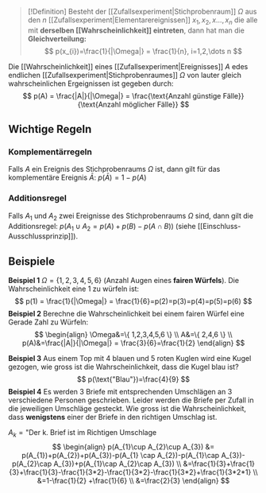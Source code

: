 >[!Definition]
>Besteht der [[Zufallsexperiment|Stichprobenraum]] $\Omega$ aus den $n$ [[Zufallsexperiment|Elementarereignissen]] $x_{1},x_{2},x\dots,x_{n}$ die alle mit **derselben [[Wahrscheinlichkeit]] eintreten**, dann hat man die **Gleichverteilung:**
>$$
>p(x_{i})=\frac{1}{|\Omega|} = \frac{1}{n}, i=1,2,\dots n
>$$

Die [[Wahrscheinlichkeit]] eines [[Zufallsexperiment|Ereignisses]] $A$ edes endlichen [[Zufallsexperiment|Stichprobenraumes]] $\Omega$ von lauter gleich wahrscheinlichen Ergeignissen ist gegeben durch:
$$
p(A) = \frac{|A|}{|\Omega|} = \frac{\text{Anzahl günstige Fälle}}{\text{Anzahl möglicher Fälle}}
$$
## Wichtige Regeln
### Komplementärregeln
Falls $A$ ein Ereignis des Stichprobenraums $\Omega$ ist, dann gilt für das komplementäre Ereignis $\bar{A}$: $p(\bar{A}) = 1 -p(A)$

### Additionsregel
Falls $A_{1}$ und $A_{2}$ zwei Ereignisse des Stichprobenraums $\Omega$ sind, dann gilt die Additionsregel: $p(A_{1}\cup A_{2}=p(A)+p(B)-p(A\cap B))$ (siehe [[Einschluss- Ausschlussprinzip]]).


## Beispiele
**Beispiel 1**
$\Omega=\{ 1,2,3,4,5,6 \}$ (Anzahl Augen eines **fairen Würfels**). Die Wahrscheinlichkeit eine $1$ zu würfeln ist:
$$
p(1) = \frac{1}{|\Omega|} = \frac{1}{6}=p(2)=p(3)=p(4)=p(5)=p(6)
$$
**Beispiel 2**
Berechne die Wahrscheinlichkeit bei einem fairen Würfel eine Gerade Zahl zu Würfeln:
$$
\begin{align}
\Omega&=\{ 1,2,3,4,5,6 \} \\
A&=\{ 2,4,6 \} \\
p(A)&=\frac{|A|}{|\Omega|} = \frac{3}{6}=\frac{1}{2}
\end{align}
$$

**Beispiel 3**
Aus einem Top mit $4$ blauen und $5$ roten Kuglen wird eine Kugel gezogen, wie gross ist die Wahrscheinlichkeit, dass die Kugel blau ist?
$$
p(\text{"Blau"})=\frac{4}{9}
$$
**Beispiel 4**
Es werden $3$ Briefe mit entsprechenden Umschlägen an $3$ verschiedene Personen geschrieben. Leider werden die Briefe per Zufall in die jeweiligen Umschläge gesteckt. Wie gross ist die Wahrscheinlichkeit, dass **wenigstens** einer der Briefe in den richtigen Umschlag ist.

$A_{k}=\text{"Der k. Brief ist im Richtigen Umschlage}$
$$
\begin{align}
p(A_{1}\cup A_{2}\cup A_{3}) &= p(A_{1})+p(A_{2})+p(A_{3})-p(A_{1} \cap A_{2})-p(A_{1}\cap A_{3})-p(A_{2}\cap A_{3})+p(A_{1}\cap A_{2}\cap A_{3}) \\
&=\frac{1}{3}+\frac{1}{3}+\frac{1}{3}-\frac{1}{3*2}-\frac{1}{3*2}-\frac{1}{3*2}+\frac{1}{3*2*1} \\
&=1-\frac{1}{2} +\frac{1}{6} \\
&=\frac{2}{3}
\end{align}
$$
